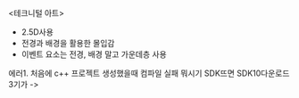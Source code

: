 <테크니털 아트>
- 2.5D사용
- 전경과 배경을 활용한 몰입감
- 이벤트 요소는 전경, 배경 말고 가운데층 사용



에러1.
처음에 c++ 프로젝트 생성했을때 컴파일 실패 뭐시기 SDK뜨면 SDK10다운로드  3기가
-> 